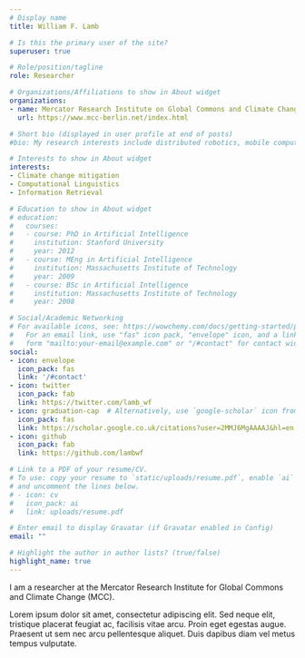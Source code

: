 ```yaml
---
# Display name
title: William F. Lamb

# Is this the primary user of the site?
superuser: true

# Role/position/tagline
role: Researcher

# Organizations/Affiliations to show in About widget
organizations:
- name: Mercator Research Institute on Global Commons and Climate Change (MCC)
  url: https://www.mcc-berlin.net/index.html

# Short bio (displayed in user profile at end of posts)
#bio: My research interests include distributed robotics, mobile computing and programmable matter.

# Interests to show in About widget
interests:
- Climate change mitigation
- Computational Linguistics
- Information Retrieval

# Education to show in About widget
# education:
#   courses:
#   - course: PhD in Artificial Intelligence
#     institution: Stanford University
#     year: 2012
#   - course: MEng in Artificial Intelligence
#     institution: Massachusetts Institute of Technology
#     year: 2009
#   - course: BSc in Artificial Intelligence
#     institution: Massachusetts Institute of Technology
#     year: 2008

# Social/Academic Networking
# For available icons, see: https://wowchemy.com/docs/getting-started/page-builder/#icons
#   For an email link, use "fas" icon pack, "envelope" icon, and a link in the
#   form "mailto:your-email@example.com" or "/#contact" for contact widget.
social:
- icon: envelope
  icon_pack: fas
  link: '/#contact'
- icon: twitter
  icon_pack: fab
  link: https://twitter.com/lamb_wf
- icon: graduation-cap  # Alternatively, use `google-scholar` icon from `ai` icon pack
  icon_pack: fas
  link: https://scholar.google.co.uk/citations?user=2MMJ6MgAAAAJ&hl=en
- icon: github
  icon_pack: fab
  link: https://github.com/lambwf

# Link to a PDF of your resume/CV.
# To use: copy your resume to `static/uploads/resume.pdf`, enable `ai` icons in `params.toml`, 
# and uncomment the lines below.
# - icon: cv
#   icon_pack: ai
#   link: uploads/resume.pdf

# Enter email to display Gravatar (if Gravatar enabled in Config)
email: ""

# Highlight the author in author lists? (true/false)
highlight_name: true
---
```


I am a researcher at the Mercator Research Institute for Global Commons and Climate Change (MCC). 

Lorem ipsum dolor sit amet, consectetur adipiscing elit. Sed neque elit, tristique placerat feugiat ac, facilisis vitae arcu. Proin eget egestas augue. Praesent ut sem nec arcu pellentesque aliquet. Duis dapibus diam vel metus tempus vulputate.


